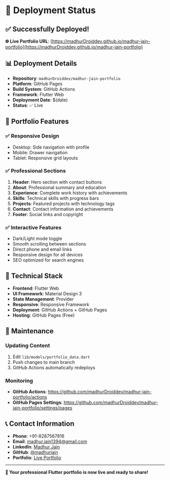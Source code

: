 # 🚀 Deployment Status

## ✅ Successfully Deployed!

**🌐 Live Portfolio URL**: [https://madhurDroiddev.github.io/madhur-jain-portfolio](https://madhurDroiddev.github.io/madhur-jain-portfolio)

## 📊 Deployment Details

- **Repository**: `madhurDroiddev/madhur-jain-portfolio`
- **Platform**: GitHub Pages
- **Build System**: GitHub Actions
- **Framework**: Flutter Web
- **Deployment Date**: $(date)
- **Status**: ✅ Live

## 🎯 Portfolio Features

### ✅ Responsive Design
- Desktop: Side navigation with profile
- Mobile: Drawer navigation
- Tablet: Responsive grid layouts

### ✅ Professional Sections
1. **Header**: Hero section with contact buttons
2. **About**: Professional summary and education
3. **Experience**: Complete work history with achievements
4. **Skills**: Technical skills with progress bars
5. **Projects**: Featured projects with technology tags
6. **Contact**: Contact information and achievements
7. **Footer**: Social links and copyright

### ✅ Interactive Features
- Dark/Light mode toggle
- Smooth scrolling between sections
- Direct phone and email links
- Responsive design for all devices
- SEO optimized for search engines

## 📱 Technical Stack

- **Frontend**: Flutter Web
- **UI Framework**: Material Design 3
- **State Management**: Provider
- **Responsive**: Responsive Framework
- **Deployment**: GitHub Actions + GitHub Pages
- **Hosting**: GitHub Pages (Free)

## 🔧 Maintenance

### Updating Content
1. Edit `lib/models/portfolio_data.dart`
2. Push changes to main branch
3. GitHub Actions automatically redeploys

### Monitoring
- **GitHub Actions**: https://github.com/madhurDroiddev/madhur-jain-portfolio/actions
- **GitHub Pages Settings**: https://github.com/madhurDroiddev/madhur-jain-portfolio/settings/pages

## 📞 Contact Information

- **Phone**: +91-8287567816
- **Email**: madhur.jain1394@gmail.com
- **LinkedIn**: [Madhur Jain](https://linkedin.com/in/madhurjain)
- **GitHub**: [@madhurjain](https://github.com/madhurjain)
- **Portfolio**: [Live Portfolio](https://madhurDroiddev.github.io/madhur-jain-portfolio)

---

**🎉 Your professional Flutter portfolio is now live and ready to share!**